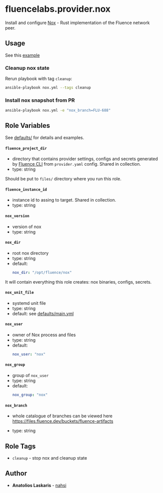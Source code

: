 # fluencelabs.provider.nox

Install and configure [Nox](https://github.com/fluencelabs/nox/) - Rust
implementation of the Fluence network peer.

## Usage

See this [example](https://github.com/fluencelabs/ansible/blob/main/example/)

### Cleanup nox state

Rerun playbook with tag `cleanup`:

```bash
ansible-playbook nox.yml --tags cleanup
```

### Install nox snapshot from PR

```bash
ansible-playbook nox.yml -e "nox_branch=FLU-688"
```

## Role Variables

See
[defaults/](https://github.com/fluencelabs/ansible/blob/main/roles/nox/defaults)
for details and examples.

#### `fluence_project_dir`

- directory that contains provider settings, configs and secrets generated by
  [Fluence CLI](https://github.com/fluencelabs/cli) from `provider.yaml` config.
  Shared in collection.
- type: string

Should be put to `files/` directory where you run this role.

#### `fluence_instance_id`

- instance id to assing to target. Shared in collection.
- type: string

#### `nox_version`

- version of nox
- type: string

#### `nox_dir`

- root nox directory
- type: string
- default:
  ```yml
  nox_dir: "/opt/fluence/nox"
  ```

It will contain everything this role creates: nox binaries, configs, secrets.

#### `nox_unit_file`

- systemd unit file
- type: string
- default: see
  [defaults/main.yml](https://github.com/fluencelabs/blob/main/roles/nox/defaults/main.yml)

#### `nox_user`

- owner of Nox process and files
- type: string
- default:
  ```yml
  nox_user: "nox"
  ```

#### `nox_group`

- group of `nox_user`
- type: string
- default:
  ```yml
  nox_group: "nox"
  ```

#### `nox_branch`

- whole catalogue of branches can be viewed here
  https://files.fluence.dev/buckets/fluence-artifacts

- type: string

## Role Tags

- `cleanup` - stop nox and cleanup state

## Author

- **Anatolios Laskaris** - [nahsi](https://github.com/nahsi)
